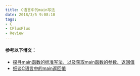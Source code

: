 ```yaml
---
title: C语言中的main写法
date: 2018/3/5 9:08:10     
tags:
- C
- CPlusPlus
- Review
---
```


#### 参考以下博文：

* [探寻main函数的标准写法，以及获取main函数的参数、返回值](http://blog.csdn.net/kangjianwei101/article/details/50363359)
* [细谈C语言中的main返回值](http://blog.csdn.net/piaojun_pj/article/details/5986516)
